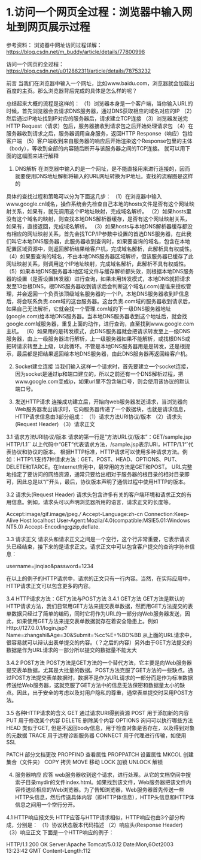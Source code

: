 
# 1.访问一个网页全过程：浏览器中输入网址到网页展示过程

参考资料：
浏览器中网址访问过程详解：https://blog.csdn.net/m_buddy/article/details/77800998

访问一个网页的全过程：https://blog.csdn.net/u012862311/article/details/78753232


前言
当我们在浏览器中输入一个网址，比如www.baidu.com，浏览器就会加载出百度的主页。那么浏览器背后完成的具体是怎么样的呢？

总结起来大概的流程是这样的：
（1）浏览器本身是一个客户端，当你输入URL的时候，首先浏览器会去请求DNS服务器，通过DNS获取相应的域名对应的IP
（2）然后通过IP地址找到IP对应的服务器后，请求建立TCP连接
（3）浏览器发送完HTTP Request（请求）包后，服务器接收到请求包之后开始处理请求包
（4）在服务器收到请求之后，服务器调用自身服务，返回HTTP Response（响应）包给客户端
（5）客户端收到来自服务器的响应后开始渲染这个Response包里的主体（body），等收到全部的内容随后断开与该服务器之间的TCP连接。
就可以用下面的这幅图来进行解释


1. DNS解析
在浏览器中输入的是一个网址，是不能直接用来进行连接的，因而就要使用DNS地址解析将输入的URL网址转换为IP地址。查找的流程图是这样的

具体的查找过程和策略可以分为下面这几步：
（1）在浏览器中输入www.google.cn域名，操作系统会先检查自己本地的hosts文件是否有这个网址映射关系，如果有，就先调用这个IP地址映射，完成域名解析。
（2）如果hosts里没有这个域名的映射，则查找本地DNS解析器缓存，是否有这个网址映射关系，如果有，直接返回，完成域名解析。
（3）如果hosts与本地DNS解析器缓存都没有相应的网址映射关系，首先会找TCP/IP参数中设置的首选DNS服务器，在此我们叫它本地DNS服务器，此服务器收到查询时，如果要查询的域名，包含在本地配置区域资源中，则返回解析结果给客户机，完成域名解析，此解析具有权威性。
（4）如果要查询的域名，不由本地DNS服务器区域解析，但该服务器已缓存了此网址映射关系，则调用这个IP地址映射，完成域名解析，此解析不具有权威性。
（5）如果本地DNS服务器本地区域文件与缓存解析都失效，则根据本地DNS服务器的设置（是否设置转发器）进行查询，如果未用转发模式，本地DNS就把请求发至13台根DNS，根DNS服务器收到请求后会判断这个域名(.com)是谁来授权管理，并会返回一个负责该顶级域名服务器的一个IP。本地DNS服务器收到IP信息后，将会联系负责.com域的这台服务器。这台负责.com域的服务器收到请求后，如果自己无法解析，它就会找一个管理.com域的下一级DNS服务器地址(google.com)给本地DNS服务器。当本地DNS服务器收到这个地址后，就会找google.com域服务器，重复上面的动作，进行查询，直至找到www.google.com主机。
（6）如果用的是转发模式，此DNS服务器就会把请求转发至上一级DNS服务器，由上一级服务器进行解析，上一级服务器如果不能解析，或找根DNS或把转请求转至上上级，以此循环。不管是本地DNS服务器用是是转发，还是根提示，最后都是把结果返回给本地DNS服务器，由此DNS服务器再返回给客户机。

2. Socket建立连接
当我们输入这样一个请求时，首先要建立一个socket连接，因为socket是通过ip和端口建立的，所以之前还有一个DNS解析过程，把www.google.com变成ip，如果url里不包含端口号，则会使用该协议的默认端口号。

3. 发送HTTP请求
连接成功建立后，开始向web服务器发送请求，当浏览器向Web服务器发出请求时，它向服务器传递了一个数据块，也就是请求信息，HTTP请求信息由3部分组成：
（1）请求方法URI协议/版本
（2）请求头(Request Header)
（3）请求正文

3.1 请求方法URI协议/版本
请求的第一行是“方法URL议/版本”：GET/sample.jsp HTTP/1.1``
以上代码中“GET”代表请求方法，/sample.jsp表示URI，HTTP/1.1“`代表协议和协议的版本。
根据HTTP标准，HTTP请求可以使用多种请求方法。例如：HTTP1.1支持7种请求方法：GET、POST、HEAD、OPTIONS、PUT、DELETE和TARCE。在Internet应用中，最常用的方法是GET和POST。
URL完整地指定了要访问的网络资源，通常只要给出相对于服务器的根目录的相对目录即可，因此总是以“/”开头，最后，协议版本声明了通信过程中使用HTTP的版本。

3.2 请求头(Request Header)
请求头包含许多有关的客户端环境和请求正文的有用信息。例如，请求头可以声明浏览器所用的语言，请求正文的长度等。

Accept:image/gif.image/jpeg.*/*
Accept-Language:zh-cn
Connection:Keep-Alive
Host:localhost
User-Agent:Mozila/4.0(compatible:MSIE5.01:Windows NT5.0)
Accept-Encoding:gzip,deflate.

3.3 请求正文
请求头和请求正文之间是一个空行，这个行非常重要，它表示请求头已经结束，接下来的是请求正文。请求正文中可以包含客户提交的查询字符串信息：

username=jinqiao&password=1234

在以上的例子的HTTP请求中，请求的正文只有一行内容。当然，在实际应用中，HTTP请求正文可以包含更多的内容。

3.4 HTTP请求方法：GET方法与POST方法
3.4.1 GET方法
GET方法是默认的HTTP请求方法，我们日常用GET方法来提交表单数据，然而用GET方法提交的表单数据只经过了简单的编码，同时它将作为URL的一部分向Web服务器发送，因此，如果使用GET方法来提交表单数据就存在着安全隐患上。例如
Http://127.0.0.1/login.jsp?Name=zhangshi&Age=30&Submit=%cc%E+%BD%BB
从上面的URL请求中，很容易就可以辩认出表单提交的内容。（？之后的内容）另外由于GET方法提交的数据是作为URL请求的一部分所以提交的数据量不能太大

3.4.2 POST方法
POST方法是GET方法的一个替代方法，它主要是向Web服务器提交表单数据，尤其是大批量的数据。POST方法克服了GET方法的一些缺点。通过POST方法提交表单数据时，数据不是作为URL请求的一部分而是作为标准数据传送给Web服务器，这就克服了GET方法中的信息无法保密和数据量太小的缺点。因此，出于安全的考虑以及对用户隐私的尊重，通常表单提交时采用POST方法。

3.5 各种HTTP请求的含义
GET     通过请求URI得到资源
POST    用于添加新的内容
PUT     用于修改某个内容
DELETE  删除某个内容
OPTIONS 询问可以执行哪些方法
HEAD    类似于GET, 但是不返回body信息，用于检查对象是否存在，以及得到对象的元数据
TRACE   用于远程诊断服务器
CONNECT 用于代理进行传输，如使用SSL

PATCH   部分文档更改
PROPFIND  查看属性
PROPPATCH 设置属性
MKCOL     创建集合（文件夹）
COPY      拷贝
MOVE      移动
LOCK      加锁
UNLOCK    解锁



4. 服务器响应
应答 web服务器收到这个请求，进行处理。从它的文档空间中搜索子目录mydir的文件index.html。如果找到该文件，Web服务器把该文件内容传送给相应的Web浏览器。为了告知浏览器，Web服务器首先传送一些HTTP头信息，然后传送具体内容（即HTTP体信息），HTTP头信息和HTTP体信息之间用一个空行分开。

4.1 HTTP响应报文头
HTTP应答与HTTP请求相似，HTTP响应也由3个部分构成，分别是：
（1）协议状态版本代码描述
（2）响应头(Response Header)
（3）响应正文
下面是一个HTTP响应的例子：

HTTP/1.1 200 OK
Server:Apache Tomcat/5.0.12
Date:Mon,6Oct2003 13:23:42 GMT
Content-Length:112

<html>
    <head>
        <title>HTTP响应示例<title>
    </head>
    <body>
        Hello HTTP!
    </body>
</html>

协议状态代码描述HTTP响应的第一行类似于HTTP请求的第一行，它表示通信所用的协议是HTTP1.1服务器已经成功的处理了客户端发出的请求（200表示成功）:
HTTP/1.1 200 OK
响应头(Response Header)响应头也和请求头一样包含许多有用的信息，例如服务器类型、日期时间、内容类型和长度等：

Server:Apache Tomcat/5.0.12
Date:Mon,6Oct2003 13:13:33 GMT
Content-Type:text/html
Last-Moified:Mon,6 Oct 2003 13:23:42 GMT
Content-Length:112

响应正文响应正文就是服务器返回的HTML页面：

<html>
    <head>
        <title>HTTP响应示例<title>
    </head>
    <body>
        Hello HTTP!
    </body>
</html>

响应头和正文之间也必须用空行分隔。

4.2 HTTP应答码
HTTP应答码也称为状态码，它反映了Web服务器处理HTTP请求状态。HTTP应答码由3位数字构成，其中首位数字定义了应答码的类型：
1XX－信息类(Information),表示收到Web浏览器请求，正在进一步的处理中
2XX－成功类（Successful）,表示用户请求被正确接收，理解和处理例如：200 OK
3XX - 重定向类(Redirection),表示请求没有成功，客户必须采取进一步的动作。
4XX - 客户端错误(Client Error)，表示客户端提交的请求有错误 例如：404 NOT Found，意味着请求中所引用的文档不存在。
5XX - 服务器错误(Server Error)表示服务器不能完成对请求的处理：如 500
对于我们Web开发人员来说掌握HTTP应答码有助于提高Web应用程序调试的效率和准确性。

5. 关闭连接
当应答结束后，Web浏览器与Web服务器必须断开，以保证其它Web浏览器能够与Web服务器建立连接





# 1 OSI七层模型，TCP/IP五层协议的体系结构，以及各层协议
参考：
计算机网络常见面试题
https://www.cnblogs.com/inception6-lxc/p/9152691.html

分享一个很好的博客：http://www.cnblogs.com/maybe2030/p/4781555.html#_label3

## 1.1 模型层次划分
常见的网络层次通常可以划分为TCP/IP 五层模型和OSI七层模型。
```
（1）TCP/IP 四层模型
 网络接口层、网络层、传输层、应用层
（2）TCP/IP 五层模型
 物理层、数据链路层、网络层、传输层、应用层
（3）OSI 七层模型
 物理层、数据链路层、网络层、传输层、会话层、表示层、应用层
```
![网络的五层和七层模型划分](https://images2018.cnblogs.com/blog/1118296/201806/1118296-20180612150319215-132711209.jpg  "网络模型层次划分")
## 1.2 OSI七层模型结构
　　1）物理层（Physical Layer）
　　激活、维持、关闭通信端点之间的机械特性、电气特性、功能特性以及过程特性。该层为上层协议提供了一个传输数据的可靠的物理媒体。简单的说，物理层确保原始的数据可在各种物理媒体上传输。物理层记住两个重要的设备名称，中继器（Repeater，也叫放大器）和集线器。

　　2）数据链路层（Data Link Layer）

　　数据链路层在物理层提供的服务的基础上向网络层提供服务，其最基本的服务是将源自网络层来的数据可靠地传输到相邻节点的目标机网络层。为达到这一目的，数据链路必须具备一系列相应的功能，主要有：如何将数据组合成数据块，在数据链路层中称这种数据块为帧（frame，帧是数据链路层的传送单位）；如何控制帧在物理信道上的传输，包括如何处理传输差错，如何调节发送速率以使与接收方相匹配；以及在两个网络实体之间提供数据链路通路的建立、维持和释放的管理。
数据链路层在不可靠的物理介质上提供可靠的传输。该层的作用包括：物理地址寻址、数据的成帧、流量控制、数据的检错、重发等。

　　有关数据链路层的重要知识点：
```
　　　　1> 数据链路层为网络层提供可靠的数据传输；

　　　　2> 基本数据单位为帧；

　　　　3> 主要的协议：以太网协议；

　　　　4> 两个重要设备名称：网桥和交换机。
```
　　3）网络层（Network Layer）

　　网络层的目的是实现两个主机系统之间的数据透明传送，具体功能包括寻址和路由选择、连接的建立、保持和终止等。它提供的服务使传输层不需要了解网络中的数据传输和交换技术。如果您想用尽量少的词来记住网络层，那就是“路径选择、路由及逻辑寻址”。

　　网络层中涉及众多的协议，其中包括最重要的协议，也是TCP/IP的核心协议——IP协议。IP协议非常简单，仅仅提供不可靠、无连接的传送服务。IP协议的主要功能有：无连接数据报传输、数据报路由选择和差错控制。与IP协议配套使用实现其功能的还有地址解析协议ARP、逆地址解析协议RARP、因特网报文协议ICMP、因特网组管理协议IGMP。具体的协议我们会在接下来的部分进行总结，有关网络层的重点为：

　　　　1> 网络层负责对子网间的数据包进行路由选择。此外，网络层还可以实现拥塞控制、网际互连等功能；

　　　　2> 基本数据单位为IP数据报；

　　　　3> 包含的主要协议：

　　　　IP协议（Internet Protocol，因特网互联协议）;

　　　　ICMP协议（Internet Control Message Protocol，因特网控制报文协议）;

　　　　ARP协议（Address Resolution Protocol，地址解析协议）可看成是跨网络层和链路层的协议;

　　　　RARP协议（Reverse Address Resolution Protocol，逆地址解析协议）。

　　　　4> 重要的设备：路由器。

　　4）传输层（Transport Layer）

　　第一个端到端，即主机到主机的层次。传输层负责将上层数据分段并提供端到端的、可靠的或不可靠的传输。此外，传输层还要处理端到端的差错控制和流量控制问题。

　　传输层的任务是根据通信子网的特性，最佳的利用网络资源，为两个端系统的会话层之间，提供建立、维护和取消传输连接的功能，负责端到端的可靠数据传输。在这一层，信息传送的协议数据单元称为段或报文。作用：为应用进程之间提供端到端的逻辑通信。
　　网络层只是根据网络地址将源结点发出的数据包传送到目的结点，而传输层则负责将数据可靠地传送到相应的端口。
　　有关传输层的重点：
　　1> 传输层负责将上层数据分段并提供端到端的、可靠的或不可靠的传输以及端到端的差错控制和流量控制问题；
　　2> 包含的主要协议：TCP协议（Transmission Control Protocol，传输控制协议）、UDP协议（User Datagram Protocol，用户数据报协议）；
　　3> 重要设备：网关。
注：网络层与传输层的区别（形象解释）
　　5）会话层

　　会话层管理主机之间的会话进程，即负责建立、管理、终止进程之间的会话。会话层还利用在数据中插入校验点来实现数据的同步。

　　6）表示层

　　表示层对上层数据或信息进行变换以保证一个主机应用层信息可以被另一个主机的应用程序理解。表示层的数据转换包括数据的加密、压缩、格式转换等。

　　7）应用层

　　是最靠近用户的OSI层，为用户的应用程序提供网络服务的接口。将用户的操作通过应用程序转换成为服务，并匹配一个相应的服务协议发送给传输层。

       注：我们在传输数据时，可以只使用（传输层）TCP/IP协议，但是那样的话，如果没有应用层，便无法识别数据内容，如果想要使传输的数据有意义，则必须使用到应用层协议。

　　会话层、表示层和应用层重点：

　　1> 数据传输基本单位为报文；

　　2> 包含的主要协议：FTP（文件传送协议）、Telnet（远程登录协议）、DNS（域名解析协议）、SMTP（邮件传送协议），POP3协议（邮局协议），HTTP协议（超文本传输协议，Hyper Text Transfer Protocol）。

### 1.2.1 各层对应的协议及物理设备
```
层级            网络协议            对应物理设备
物理层：RJ45、CLOCK、IEEE802.3    （中继器，集线器，网关）
数据链路：PPP、FR、HDLC、VLAN、MAC  （网桥，交换机）
网络层：IP、ICMP、ARP、RARP、OSPF、IPX、RIP、IGRP （路由器）
传输层：TCP、UDP、SPX
会话层：NFS、SQL、NETBIOS、RPC
表示层：JPEG、MPEG、ASCII
应用层：FTP、DNS、Telnet、SMTP、HTTP、WWW、NFS
```
注：应用层与传输层之间的关系以及端口号起到的作用。
注：TCP/IP协议与Http协议的区别

### 1.2.2 常用协议对应的端口号 

|应用程序|FTP|TFTP|TELNET|SMTP|DNS|HTTP|SSH|MYSQL|
|-|-|-|-|-|-|-|-|-|
|熟知端口|	21,20 |	69|	23|	25|	53|	80|	22|3306|
|传输层协议|TCP|UDP	|TCP|TCP|UDP|TCP|TCP|TCP|

## 1.3 TCP和UDP协议
### 1.3.1 TCP/UDP的区别
TCP和UDP是OSI模型中的运输层中的协议。TCP提供可靠的通信传输，而UDP则常被用于将广播和细节控制交给应用的通信传输中，是不可靠传输。

两者的区别大致如下：
```
TCP面向连接；UDP面向非连接，即发送数据前不需要建立链接。
TCP提供可靠的服务（数据传输），UDP无法保证服务的可靠性。
TCP面向字节流，UDP面向报文。
TCP数据传输慢，UDP数据传输快。
TCP提供一种面向连接的、可靠的字节流服务
在一个TCP连接中，仅有两方进行彼此通信，因此广播和多播不能用于TCP
TCP使用校验和，确认和重传机制来保证可靠传输
TCP使用累积确认
TCP使用滑动窗口机制来实现流量控制，通过动态改变窗口的大小进行拥塞控制
```

### 1.3.2 TCP和UDP的应用场景
```
TCP：当对网络通讯质量有要求的时候，比如：整个数据要准确无误的传递给对方，这往往用于一些要求可靠的应用，比如HTTP、HTTPS、FTP等传输文件的协议，POP、SMTP等邮件传输的协议。 
在日常生活中，常见使用TCP协议的应用如：浏览器，用的HTTP；FlashFXP，用的FTP；Outlook，用的POP、SMTP；Putty，用的Telnet、SSH；QQ文件传输等。

UDP：当强调传输性能（快）而不是传输的完整性（可靠）时， 要求网络通讯速度能尽量的快。如：QQ语音 QQ视频等。
```
### 1.3.3 TCP对应的协议和UDP对应的协议
```
（1）TCP对应的协议：
FTP：定义了文件传输协议，使用21端口。
Telnet：一种用于远程登陆的协议，使用23端口，用户可以以自己的身份远程连接到计算机上，可提供基于DOS模式下的通信服务。
SMTP：邮件传送协议，用于发送邮件。服务器开放的是25号端口。
POP3：它是和SMTP对应，POP3用于接收邮件。POP3协议所用的是110端口。
HTTP：是从Web服务器传输超文本到本地浏览器的传送协议，端口默认80。

（2）UDP对应的协议：
DNS：用于域名解析服务，将域名地址转换为IP地址。DNS用的是53号端口。
SNMP：简单网络管理协议，使用161号端口，是用来管理网络设备的。由于网络设备很多，无连接的服务就体现出其优势。
TFTP(Trival File Transfer Protocal)，简单文件传输协议，该协议在端口69上使用UDP服务。
```
### 1.3.4 为什么 TCP 叫数据流模式？ UDP 叫数据报模式？
```
所谓的“流模式”，是指TCP发送端发送几次数据和接收端接收几次数据是没有必然联系的。比如你通过 TCP连接给另一端发送数据，你只调用了一次 write，发送了100个字节，但是对方可以分10次收完，每次10个字节；你也可以调用10次write，每次10个字节，但是对方可以一次就收完。
原因：这是因为TCP是面向连接的，一个 socket 中收到的数据都是由同一台主机发出，且有序地到达，所以每次读取多少数据都可以。

所谓的“数据报模式”，是指UDP发送端调用了几次 write，接收端必须用相同次数的 read读完。UDP是基于报文的，在接收的时候，每次最多只能读取一个报文，报文和报文之间是不会合并的，如果缓冲区小于报文长度，则多出的部分会被丢弃。
原因：这是因为UDP是无连接的，只要知道接收端的 IP 和端口，任何主机都可以向接收端发送数据。 这时候，如果一次能读取超过一个报文的数据， 则会乱套。
```
## 1.4 TCP中的流量控制和拥塞控制
注：[tcp协议如何保证传输的可靠性](https://blog.csdn.net/jhh_move_on/article/details/45770087)

流量控制主要针对的是端到端传输中，控制流量大小并保证传输可靠性（未收到ack就不滑动）。流量控制往往是指点对点通信量的控制，所要做的是抑制发送端发送数据的速率。

拥塞控制主要是一个全局性过程，涉及到所有主机、路由器、以及与降低网络传输性能有关的所有因素。防止过多的数据注入到网络中。如果有发生丢包则通过拥塞控制减小窗口，确定出合适(慢启动 拥塞避免 快重传 快恢复)的拥塞窗口（增性加乘性减）。
详见[博客链接（重点）](https://www.cnblogs.com/woaiyy/p/3554182.html)以及《计算机网络》（谢希仁）。

## 1.5 TCP的三次握手和四次挥手
在TCP/IP协议中，TCP协议提供可靠的连接服务，连接是通过三次握手进行初始化的。三次握手的目的是同步连接双方的序列号和确认号并交换TCP窗口大小信息等。
![TCP的三次握手和四次挥手](https://images2018.cnblogs.com/blog/1118296/201806/1118296-20180611104322350-1666660508.jpg "三次握手和四次挥手")

核心思想：让双方都证实对方能发能收。知道对方能收是因为收到对方的因为收到信息之后发的回应(ACK)。
[详解见一个总结的很好的博客](https://blog.csdn.net/qzcsu/article/details/72861891)

### 1.5.1 TCP连接的建立（三次握手）
[三次握手动图](https://img-blog.csdn.net/20170607205709367?watermark/2/text/aHR0cDovL2Jsb2cuY3Nkbi5uZXQvcXpjc3U=/font/5a6L5L2T/fontsize/400/fill/I0JBQkFCMA==/dissolve/70/gravity/SouthEast "三次连接的建立过程")

最开始的时候客户端和服务器都是处于CLOSED状态。主动打开连接的为客户端，被动打开连接的是服务器。
```
1.TCP服务器进程先创建传输控制块TCB，时刻准备接受客户进程的连接请求，此时服务器就进入了LISTEN（监听）状态；
2.TCP客户端进程也是先创建传输控制块TCB，然后向服务器发出连接请求报文，这时报文首部中的同部位SYN=1，同时选择一个初始序列号 seq=x ，此时，TCP客户端进程进入了 SYN-SENT（同步已发送状态）状态。TCP规定，SYN报文段（SYN=1的报文段）不能携带数据，但需要消耗掉一个序号。
3.TCP服务器收到请求报文后，如果同意连接，则发出确认报文。确认报文中应该 ACK=1，SYN=1，确认号是ack=x+1，同时也要为自己初始化一个序列号 seq=y，此时，TCP服务器进程进入了SYN-RCVD（同步收到）状态。这个报文也不能携带数据，但是同样要消耗一个序号。
4.TCP客户进程收到确认后，还要向服务器给出确认。确认报文的ACK=1，ack=y+1，自己的序列号seq=x+1，此时，TCP连接建立，客户端进入ESTABLISHED（已建立连接）状态。TCP规定，ACK报文段可以携带数据，但是如果不携带数据则不消耗序号。
5.当服务器收到客户端的确认后也进入ESTABLISHED状态，此后双方就可以开始通信了。
```

![TCP连接建立后客户端和服务端的状态](https://img-blog.csdn.net/20170605110405666?watermark/2/text/aHR0cDovL2Jsb2cuY3Nkbi5uZXQvcXpjc3U=/font/5a6L5L2T/fontsize/400/fill/I0JBQkFCMA==/dissolve/70/gravity/SouthEast)

### 1.5.2 为什么TCP客户端最后还要发送一次确认呢？
一句话，主要防止已经失效的连接请求报文突然又传送到了服务器，从而产生错误。
```
如果使用的是两次握手建立连接，假设有这样一种场景，客户端发送了第一个请求连接并且没有丢失，只是因为在网络结点中滞留的时间太长了，由于TCP的客户端迟迟没有收到确认报文，以为服务器没有收到，此时重新向服务器发送这条报文，此后客户端和服务器经过两次握手完成连接，传输数据，然后关闭连接。此时此前滞留的那一次请求连接，网络通畅了到达了服务器，这个报文本该是失效的，但是，两次握手的机制将会让客户端和服务器再次建立连接，这将导致不必要的错误和资源的浪费。

如果采用的是三次握手，就算是那一次失效的报文传送过来了，服务端接受到了那条失效报文并且回复了确认报文，但是客户端不会再次发出确认。由于服务器收不到确认，就知道客户端并没有请求连接。
```

### 1.5.3 TCP连接的释放（四次挥手）

![四次挥手动图](https://img-blog.csdn.net/20170607205756255?watermark/2/text/aHR0cDovL2Jsb2cuY3Nkbi5uZXQvcXpjc3U=/font/5a6L5L2T/fontsize/400/fill/I0JBQkFCMA==/dissolve/70/gravity/SouthEast)

数据传输完毕后，双方都可释放连接。最开始的时候，客户端和服务器都是处于ESTABLISHED状态，然后客户端主动关闭，服务器被动关闭。
```
1.客户端进程发出连接释放报文，并且停止发送数据。释放数据报文首部，FIN=1，其序列号为seq=u（等于前面已经传送过来的数据的最后一个字节的序号加1），此时，客户端进入FIN-WAIT-1（终止等待1）状态。 TCP规定，FIN报文段即使不携带数据，也要消耗一个序号。
2.服务器收到连接释放报文，发出确认报文，ACK=1，ack=u+1，并且带上自己的序列号seq=v，此时，服务端就进入了CLOSE-WAIT（关闭等待）状态。TCP服务器通知高层的应用进程，客户端向服务器的方向就释放了，这时候处于半关闭状态，即客户端已经没有数据要发送了，但是服务器若发送数据，客户端依然要接受。这个状态还要持续一段时间，也就是整个CLOSE-WAIT状态持续的时间。
3.客户端收到服务器的确认请求后，此时，客户端就进入FIN-WAIT-2（终止等待2）状态，等待服务器发送连接释放报文（在这之前还需要接受服务器发送的最后的数据）。
4.服务器将最后的数据发送完毕后，就向客户端发送连接释放报文，FIN=1，ack=u+1，由于在半关闭状态，服务器很可能又发送了一些数据，假定此时的序列号为seq=w，此时，服务器就进入了LAST-ACK（最后确认）状态，等待客户端的确认。
5.客户端收到服务器的连接释放报文后，必须发出确认，ACK=1，ack=w+1，而自己的序列号是seq=u+1，此时，客户端就进入了TIME-WAIT（时间等待）状态。注意此时TCP连接还没有释放，必须经过2∗*∗MSL（最长报文段寿命）的时间后，当客户端撤销相应的TCB后，才进入CLOSED状态。
6.服务器只要收到了客户端发出的确认，立即进入CLOSED状态。同样，撤销TCB后，就结束了这次的TCP连接。可以看到，服务器结束TCP连接的时间要比客户端早一些。
```
![四次挥手后客户端与服务端状态变化](https://img-blog.csdn.net/20170606084851272?watermark/2/text/aHR0cDovL2Jsb2cuY3Nkbi5uZXQvcXpjc3U=/font/5a6L5L2T/fontsize/400/fill/I0JBQkFCMA==/dissolve/70/gravity/SouthEast)


### 1.5.4 为什么客户端最后还要等待2MSL？
MSL（Maximum Segment Lifetime），TCP允许不同的实现可以设置不同的MSL值。
```
第一，保证客户端发送的最后一个ACK报文能够到达服务器，因为这个ACK报文可能丢失，站在服务器的角度看来，我已经发送了FIN+ACK报文请求断开了，客户端还没有给我回应，应该是我发送的请求断开报文它没有收到，于是服务器又会重新发送一次，而客户端就能在这个2MSL时间段内收到这个重传的报文，接着给出回应报文，并且会重启2MSL计时器。

第二，防止类似与“三次握手”中提到了的“已经失效的连接请求报文段”出现在本连接中。客户端发送完最后一个确认报文后，在这个2MSL时间中，就可以使本连接持续的时间内所产生的所有报文段都从网络中消失。这样新的连接中不会出现旧连接的请求报文。
```

### 1.5.5 为什么建立连接是三次握手，关闭连接确是四次挥手呢？
```
建立连接的时候， 服务器在LISTEN状态下，收到建立连接请求的SYN报文后，把ACK和SYN放在一个报文里发送给客户端。
而关闭连接时，服务器收到对方的FIN报文时，仅仅表示对方不再发送数据了但是还能接收数据，而自己也未必全部数据都发送给对方了，所以己方可以立即关闭，也可以发送一些数据给对方后，再发送FIN报文给对方来表示同意现在关闭连接，因此，己方ACK和FIN一般都会分开发送，从而导致多了一次。

如果已经建立了连接，但是客户端突然出现故障了怎么办？
TCP还设有一个保活计时器，显然，客户端如果出现故障，服务器不能一直等下去，白白浪费资源。服务器每收到一次客户端的请求后都会重新复位这个计时器，时间通常是设置为2小时，若两小时还没有收到客户端的任何数据，服务器就会发送一个探测报文段，以后每隔75秒发送一次。若一连发送10个探测报文仍然没反应，服务器就认为客户端出了故障，接着就关闭连接。
```



原文链接：https://blog.csdn.net/qzcsu/article/details/72861891


参考：
[TCP的三次握手与四次挥手（详解+动图）](https://blog.csdn.net/qzcsu/article/details/72861891)

常见端口及对应的服务
![常见端口及对应服务](https://images2018.cnblogs.com/blog/1118296/201806/1118296-20180611104155206-1495915191.png "端口及对应服务")

[端口详解链接（百度百科）](https://baike.baidu.com/item/%E7%AB%AF%E5%8F%A3/103505?fr=aladdin)

## 1.6 端口
注意区别硬件端口。

软件端口是应用层的各种协议进程与运输实体进行层间交互的一种地址。
端口号只具有本地意义，它只为标志计算机应用层中的各个进程在和运输层交互时的层间接口，在互联网不同计算机中，相同的端口号是没有关联的。
两个计算机的进程相互通信，不仅需要知道对方的IP地址（为了找到对方计算机），还要知道对方的端口号（为了找到对方计算机中的应用进程）
两大类：1.服务器端使用的端口号（常用熟知）2.客户端使用的端口号（短暂）。
 

## 1.7 TCP如何实现可靠性传输
确认机制、重传机制、滑动窗口。

 

## 1.8 UDP如何实现可靠性传输
传输层无法保证数据的可靠传输，只能通过应用层来实现了。实现的方式可以参照tcp可靠性传输的方式，只是实现不在传输层，实现转移到了应用层。

实现确认机制、重传机制、窗口确认机制。

如果你不利用linux协议栈以及上层socket机制，自己通过抓包和发包的方式去实现可靠性传输，那么必须实现如下功能：

发送：包的分片、包确认、包的重发

接收：包的调序、包的序号确认

注： 
1）给数据包编号，按照包的顺序接收并存储； 
2）接收端接收到数据包后发送确认信息给发送端，发送端接收确认数据以后再继续发送下一个包，如果接收端收到的数据包的编号不是期望的编号，则要求发送端重新发送。

目前有如下开源程序利用udp实现了可靠的数据传输。分别为RUDP、RTP、UDT。

在浏览器中输入www.baidu.com后执行的全部过程
一个总结的比较好的博客：

1、应用层：客户端浏览器通过DNS解析到www.baidu.com的IP地址220.181.27.48，通过这个IP地址找到客户端到服务器的路径。客户端浏览器发起一个HTTP会话到220.161.27.48，然后通过TCP进行封装数据包，输入到网络层。

DNS解析过程
![DNS解析过程](https://images2015.cnblogs.com/blog/949433/201610/949433-20161003112743457-1580560271.png "DNS解析示意图")

# 2 HTTP（超文本传输协议）
HTTP是一个应用层协议，由请求和响应构成，是一个标准的客户端服务器模型。

HTTP是一个基于TCP/IP通信协议来传递数据，默认端口号为80。

## 2.1 HTTP工作原理

HTTP协议定义Web客户端如何从Web服务器请求Web页面，以及服务器如何把Web页面传送给客户端。

　　HTTP 请求/响应的步骤

　　1、客户端连接到Web服务器

　　　　一个HTTP客户端，通常是浏览器，与Web服务器的HTTP端口（默认为80）建立一个TCP套接字连接。例如，http://www.oakcms.cn。

　　2、发送HTTP请求

　　　　通过TCP套接字，客户端向Web服务器发送一个文本的请求报文，一个请求报文由请求行、请求头部、空行和请求数据4部分组成。

　　3、服务器接受请求并返回HTTP响应

　　　　Web服务器解析请求，定位请求资源。服务器将资源复本写到TCP套接字，由客户端读取。一个响应由状态行、响应头部、空行和响应数据4部分组成。

　　4、释放TCP连接

　　　　若connection 模式为close，则服务器主动关闭TCP连接，客户端被动关闭连接，释放TCP连接;若connection 模式为keepalive，则该连接会保持一段时间，在该时间内可以继续接收请求;

　　5、客户端浏览器解析HTML内容

　　　　客户端浏览器首先解析状态行，查看表明请求是否成功的状态代码。然后解析每一个响应头，响应头告知以下为若干字节的HTML文档和文档的字符集。客户端浏览器读取响应数据HTML，根据HTML的语法对其进行格式化，并在浏览器窗口中显示。

## 2.2 HTTP消息结构

HTTP是基于客户端/服务端（C/S）的架构模型

　　客户端发送一个HTTP请求到服务器的请求消息包括以下格式：请求行（request line）、请求头部（header）、空行和请求数据四个部分组成，请求报文的一般格式



HTTP响应也由四个部分组成，分别是：状态行、消息报头、空行和响应正文。



## 2.3 http常见状态码

HTTP状态码https://www.cnblogs.com/miaosj/p/10299709.html

状态码告知从服务器端返回的请求结果。


HTTP状态码由三个十进制数字组成，第一个十进制数字定义了状态码的类型，后两个数字没有分类的作用。

HTTP状态码共分为5种类型：

## 2.3.1 分类描述
1**
信息，服务器收到请求，需要请求者继续执行操作

2**
成功，操作被成功接收并处理
3**
重定向，需要进一步的操作以完成请求
4**
客户端错误，请求包含语法错误或无法完成请求
5**
服务器错误，服务器在处理请求的过程中发生了错误
HTTP状态码列表:
状态码
状态码英文名称
中文描述
100
Continue
继续。客户端应继续其请求
101
Switching Protocols
切换协议。服务器根据客户端的请求切换协议。只能切换到更高级的协议，例如，切换到HTTP的新版本协议
 
200
OK
请求成功。一般用于GET与POST请求
201
Created
已创建。成功请求并创建了新的资源
202
Accepted
已接受。已经接受请求，但未处理完成
203
Non-Authoritative Information
非授权信息。请求成功。但返回的meta信息不在原始的服务器，而是一个副本
204
No Content
无内容。服务器成功处理，但未返回内容。在未更新网页的情况下，可确保浏览器继续显示当前文档
205
Reset Content
重置内容。服务器处理成功，用户终端（例如：浏览器）应重置文档视图。可通过此返回码清除浏览器的表单域
206
Partial Content
部分内容。服务器成功处理了部分GET请求
 
300
Multiple Choices
多种选择。请求的资源可包括多个位置，相应可返回一个资源特征与地址的列表用于用户终端（例如：浏览器）选择
301
Moved Permanently
永久移动。请求的资源已被永久的移动到新URI，返回信息会包括新的URI，浏览器会自动定向到新URI。今后任何新的请求都应使用新的URI代替
302
Found
临时移动。与301类似。但资源只是临时被移动。客户端应继续使用原有URI
303
See Other
查看其它地址。与301类似。使用GET和POST请求查看
304
Not Modified
未修改。所请求的资源未修改，服务器返回此状态码时，不会返回任何资源。客户端通常会缓存访问过的资源，通过提供一个头信息指出客户端希望只返回在指定日期之后修改的资源
305
Use Proxy
使用代理。所请求的资源必须通过代理访问
306
Unused
已经被废弃的HTTP状态码
307
Temporary Redirect
临时重定向。与302类似。使用GET请求重定向
 
400
Bad Request
客户端请求的语法错误，服务器无法理解
401
Unauthorized
请求要求用户的身份认证
402
Payment Required
保留，将来使用
403
Forbidden
服务器理解请求客户端的请求，但是拒绝执行此请求
404
Not Found
服务器无法根据客户端的请求找到资源（网页）。通过此代码，网站设计人员可设置"您所请求的资源无法找到"的个性页面
405
Method Not Allowed
客户端请求中的方法被禁止
406
Not Acceptable
服务器无法根据客户端请求的内容特性完成请求
407
Proxy Authentication Required
请求要求代理的身份认证，与401类似，但请求者应当使用代理进行授权
408
Request Time-out
服务器等待客户端发送的请求时间过长，超时
409
Conflict
服务器完成客户端的PUT请求是可能返回此代码，服务器处理请求时发生了冲突
410
Gone
客户端请求的资源已经不存在。410不同于404，如果资源以前有现在被永久删除了可使用410代码，网站设计人员可通过301代码指定资源的新位置
411
Length Required
服务器无法处理客户端发送的不带Content-Length的请求信息
412
Precondition Failed
客户端请求信息的先决条件错误
413
Request Entity Too Large
由于请求的实体过大，服务器无法处理，因此拒绝请求。为防止客户端的连续请求，服务器可能会关闭连接。如果只是服务器暂时无法处理，则会包含一个Retry-After的响应信息
414
Request-URI Too Large
请求的URI过长（URI通常为网址），服务器无法处理
415
Unsupported Media Type
服务器无法处理请求附带的媒体格式
416
Requested range not satisfiable
客户端请求的范围无效
417
Expectation Failed
服务器无法满足Expect的请求头信息
 
500
Internal Server Error
服务器内部错误，无法完成请求
501
Not Implemented
服务器不支持请求的功能，无法完成请求
502
Bad Gateway
充当网关或代理的服务器，从远端服务器接收到了一个无效的请求
503
Service Unavailable
由于超载或系统维护，服务器暂时的无法处理客户端的请求。延时的长度可包含在服务器的Retry-After头信息中
504
Gateway Time-out
充当网关或代理的服务器，未及时从远端服务器获取请求
505
HTTP Version not supported
服务器不支持请求的HTTP协议的版本，无法完成处理


重点：200,304,403，404,500

## 2.4 HTTP与HTTPS区别
 
```
1、https协议需要到ca申请证书，一般免费证书较少，因而需要一定费用。

2、http是超文本传输协议，信息是明文传输，https则是具有安全性的ssl加密传输协议。

3、http和https使用的是完全不同的连接方式，用的端口也不一样，前者是80，后者是443。

4、http的连接很简单，是无状态的；HTTPS协议是由SSL+HTTP协议构建的可进行加密传输、身份认证的网络协议，比http协议安全。
```

HTTPS工作原理

更容易理解的一个链接

HTTP1.0和HTTP1.1的区别

HTTP1.1长连接与HTTP1.0短链接

在HTTP/1.0中默认使用短连接。也就是说，客户端和服务器每进行一次HTTP操作，就建立一次连接，任务结束就中断连接。当客户端浏览器访问的某个HTML或其他类型的Web页中包含有其他的Web资源（如JavaScript文件、图像文件、CSS文件等），每遇到这样一个Web资源，浏览器就会重新建立一个HTTP会话。


而从HTTP/1.1起，默认使用长连接，用以保持连接特性。使用长连接的HTTP协议，会在响应头加入这行代码：

 

Connection:keep-alive
 

在使用长连接的情况下，当一个网页打开完成后，客户端和服务器之间用于传输HTTP数据的TCP连接不会关闭，客户端再次访问这个服务器时，会继续使用这一条已经建立的连接。Keep-Alive不会永久保持连接，它有一个保持时间，可以在不同的服务器软件（如Apache）中设定这个时间。实现长连接需要客户端和服务端都支持长连接。

 

HTTP协议的长连接和短连接，实质上是TCP协议的长连接和短连接。


## HTTP请求与响应
![HTTP请求与响应](https://images2015.cnblogs.com/blog/949433/201610/949433-20161003112956551-47764667.png "HTTP请求与响应过程")

  2、运输层：在客户端的传输层，把HTTP会话请求分成报文段，添加源和目的端口，如服务器使用80端口监听客户端的请求，客户端由系统随机选择一个端口如5000，与服务器进行交换，服务器把相应的请求返回给客户端的5000端口。然后使用IP层（网络层）的IP地址查找目的端。

  3、网络层：客户端的网络层不用关心应用层或者传输层的东西，主要做的是通过查找路由表确定如何到达服务器，期间可能经过多个路由器，这些都是由路由器来完成的工作，我不作过多的描述，无非就是通过查找路由表决定通过那个路径到达服务器。

![网络层间IP数据报传输过程](https://images2015.cnblogs.com/blog/949433/201610/949433-20161003113244364-1528707344.png "IP数据报在网络层上的传输过程")

  4、链路层：客户端的链路层，包通过链路层发送到路由器，通过邻居协议查找给定IP地址的MAC地址，然后发送ARP请求查找目的地址，如果得到回应后就可以使用ARP的请求应答交换的IP数据包现在就可以传输了，然后发送IP数据包到达服务器的地址。
![ARP请求与响应](https://images2015.cnblogs.com/blog/949433/201610/949433-20161003113343739-692523291.png)
    

# 3 交换机、路由器的概念，并知道各自的用途
        交换机
在计算机网络系统中，交换机是针对共享工作模式的弱点而推出的。交换机拥有一条高带宽的背部总线和内部交换矩阵。交换机的所有的端口都挂接在这条背部总线上，当控制电路收到数据包以后，处理端口会查找内存中的地址对照表以确定目的MAC（网卡的硬件地址）的NIC（网卡）挂接在哪个端口上，通过内部交换矩阵迅速将数据包传送到目的端口。目的MAC若不存在，交换机才广播到所有的端口，接收端口回应后交换机会“学习”新的地址，并把它添加入内部地址表中。
交换机工作于OSI参考模型的第二层，即数据链路层。交换机内部的CPU会在每个端口成功连接时，通过ARP协议学习它的MAC地址，保存成一张ARP表。在今后的通讯中，发往该MAC地址的数据包将仅送往其对应的端口，而不是所有的端口。因此，交换机可用于划分数据链路层广播，即冲突域；但它不能划分网络层广播，即广播域。
　　路由器
路由器（Router）是一种计算机网络设备，提供了路由与转发两种重要机制，可以决定数据包从来源端到目的端所经过的路由路径（host到host之间的传输路径），这个过程称为路由；将路由器输入端的数据包移送至适当的路由器输出端(在路由器内部进行)，这称为转送。路由工作在OSI模型的第三层——即网络层，例如IP协议。
路由器的一个作用是连通不同的网络，另一个作用是选择信息传送的线路。 路由器与交换器的差别，路由器是属于OSI第三层的产品，交换器是OSI第二层的产品(这里特指二层交换机)。




 

DNS域名系统，简单描述其工作原理。
链接

当DNS客户机需要在程序中使用名称时，它会查询DNS服务器来解析该名称。客户机发送的每条查询信息包括三条信息：包括：指定的DNS域名，指定的查询类型，DNS域名的指定类别。基于UDP服务，端口53. 该应用一般不直接为用户使用，而是为其他应用服务，如HTTP，SMTP等在其中需要完成主机名到IP地址的转换。

路由选择协议
路由选择协议的任务就是要确定数据报在源与目的地之间采用的路径。

路由选择协议分为：静态的和动态的。Internet中使用的是动态路由选择协议，在Internet的概念中，将整个互联网划分为许多个小的自治系统（AS）。AS的最主要的特征：一个AS对其他AS表现出的是一个单一 和一致的路由选择策略。

由于AS的存在，路由选择协议又分为两种：

内部网关协议（IGP）：即在一个AS内部使用的路由选择协议，而这与互联网中其他AS选用什么路由协议无关。比如：RIP，OSPF
外部网关协议（EGP）：若源主机和目的主机不再同一个AS中，就需要使用一种协议将路由选择信息传递到另一个AS中，这就是EGP。比如：BGP。
重传机制
网络万一阻塞了呢？发出去的请求包在规定时间内没有收到ACK，不管是请求包丢失，还是ACK包丢失，还是网络延迟，总之，这里都是需要有个重传机制的。TCP的重传机制有两种：超时重传和快速重传。

超时重传
说白了就是在请求包发出去的时候，开启一个计时器，当计时器达到时间之后，没有收到ACK，则就进行重发请求的操作，一直重发直到达到重发上限次数或者收到ACK。

快速重传
还有一种机制就是快速重传，当接收方收到的数据包是不正常的序列号，那么接收方会重复把应该收到的那一条ACK重复发送，这个时候，如果发送方收到连续3条的同一个序列号的ACK，那么就会启动快速重传机制，把这个ACK对应的发送包重新发送一次。具体可以参考：



 

TCP/IP通信过程（以发送电子邮件为例）
socket通信原理
网络编程中的基本概念
 

TCP粘包问题
1 什么是粘包现象
　　TCP粘包是指发送方发送的若干包数据到接收方接收时粘成一包，从接收缓冲区看，后一包数据的头紧接着前一包数据的尾。

2 为什么出现粘包现象
　　（1）发送方原因

　　我们知道，TCP默认会使用Nagle算法。而Nagle算法主要做两件事：1）只有上一个分组得到确认，才会发送下一个分组；2）收集多个小分组，在一个确认到来时一起发送。

　　所以，正是Nagle算法造成了发送方有可能造成粘包现象。

　　（2）接收方原因

　　TCP接收到分组时，并不会立刻送至应用层处理，或者说，应用层并不一定会立即处理；实际上，TCP将收到的分组保存至接收缓存里，然后应用程序主动从缓存里读收到的分组。这样一         来，如果TCP接收分组的速度大于应用程序读分组的速度，多个包就会被存至缓存，应用程序读时，就会读到多个首尾相接粘到一起的包。

3 什么时候需要处理粘包现象
　　（1）如果发送方发送的多个分组本来就是同一个数据的不同部分，比如一个很大的文件被分成多个分组发送，这时，当然不需要处理粘包的现象；

　　（2）但如果多个分组本毫不相干，甚至是并列的关系，我们就一定要处理粘包问题了。

4 如何处理粘包现象
　　（1）发送方

　　对于发送方造成的粘包现象，我们可以通过关闭Nagle算法来解决，使用TCP_NODELAY选项来关闭Nagle算法。

　　（2）接收方

　　遗憾的是TCP并没有处理接收方粘包现象的机制，我们只能在应用层进行处理。

　　（3）应用层处理

　　应用层的处理简单易行！并且不仅可以解决接收方造成的粘包问题，还能解决发送方造成的粘包问题。

　　解决方法就是循环处理：应用程序在处理从缓存读来的分组时，读完一条数据时，就应该循环读下一条数据，直到所有的数据都被处理；但是如何判断每条数据的长度呢？

　　两种途径：

　　　　1）格式化数据：每条数据有固定的格式（开始符、结束符），这种方法简单易行，但选择开始符和结束符的时候一定要注意每条数据的内部一定不能出现开始符或结束符；

　　　　2）发送长度：发送每条数据的时候，将数据的长度一并发送，比如可以选择每条数据的前4字节是数据的长度（一个int来储存数据长度大小），应用层处理时可以根据长度来判断每条数据的开始和结束。

详细还可以参考此博客：链接

TCP协议中的三次握手四次挥手以及11种状态转换
链接地址

注：

TIME_WAIT状态的作用：
1、可靠地实现TCP的连接终止。
在终止TCP连接时有4个报文需要交换，其中最后一个ACK报文是由客户端发往服务器。假设这个ACK报文在网络中被丢弃了，那么服务器端收不到这个确认ACK，服务器端会向客户端再次发送FIN。这就是为什么TIME_WAIT状态持续2倍的最长报文段生存时间：1MSL时间留给最后的ACK确认报文段到达服务器端，1MSL时间留给服务器端再次发送的FIN。
2、确保老的重复的报文段在网络中过期失效，这样建立新的连接时将不再接受它们。
TCP协议采用的是出错重传，也就是会生成重复的报文，并且根据路由器的选择，这些重复的报文可能在连接终止后才到达，如果客户端/服务器端收到这个老的报文会把它误认为一个同一连接的新的报文，然后对这个报文进行处理，这样就会出现错误。从状态转换图我们可以看到从TIME_WAIT到连接终止，中间有2MSL，这个时间足以让老的重复的报文段过期失效。